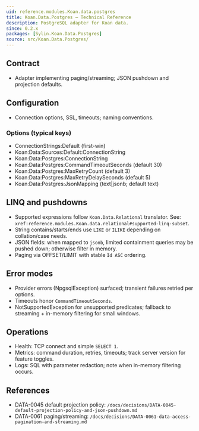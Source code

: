 ```yaml
---
uid: reference.modules.Koan.data.postgres
title: Koan.Data.Postgres — Technical Reference
description: PostgreSQL adapter for Koan data.
since: 0.2.x
packages: [Sylin.Koan.Data.Postgres]
source: src/Koan.Data.Postgres/
---
```


## Contract
- Adapter implementing paging/streaming; JSON pushdown and projection defaults.

## Configuration
- Connection options, SSL, timeouts; naming conventions.

### Options (typical keys)
- ConnectionStrings:Default (first-win)
- Koan:Data:Sources:Default:ConnectionString
- Koan:Data:Postgres:ConnectionString
- Koan:Data:Postgres:CommandTimeoutSeconds (default 30)
- Koan:Data:Postgres:MaxRetryCount (default 3)
- Koan:Data:Postgres:MaxRetryDelaySeconds (default 5)
- Koan:Data:Postgres:JsonMapping (text|jsonb; default text)

## LINQ and pushdowns
- Supported expressions follow `Koan.Data.Relational` translator. See: `xref:reference.modules.Koan.data.relational#supported-linq-subset`.
- String contains/starts/ends use `LIKE` or `ILIKE` depending on collation/case needs.
- JSON fields: when mapped to `jsonb`, limited containment queries may be pushed down; otherwise filter in memory.
- Paging via OFFSET/LIMIT with stable `Id ASC` ordering.

## Error modes
- Provider errors (NpgsqlException) surfaced; transient failures retried per options.
- Timeouts honor `CommandTimeoutSeconds`.
- NotSupportedException for unsupported predicates; fallback to streaming + in-memory filtering for small windows.

## Operations
- Health: TCP connect and simple `SELECT 1`.
- Metrics: command duration, retries, timeouts; track server version for feature toggles.
- Logs: SQL with parameter redaction; note when in-memory filtering occurs.

## References
- DATA-0045 default projection policy: `/docs/decisions/DATA-0045-default-projection-policy-and-json-pushdown.md`
- DATA-0061 paging/streaming: `/docs/decisions/DATA-0061-data-access-pagination-and-streaming.md`
